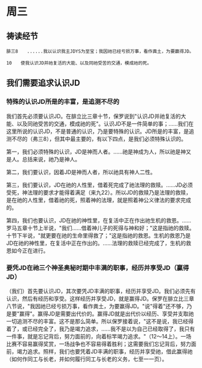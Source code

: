 # 周三

## 祷读经节
```
腓三8　　......我以认识我主JDYS为至宝；我因祂已经亏损万事，看作粪土，为要赢得JD。

10　　使我认识JD并祂复活的大能、以及同祂受苦的交通，模成祂的死。
```

## 我们需要追求认识JD

### 特殊的认识JD所是的丰富，是追测不尽的

我们首先必须要认识JD。在腓立比三章十节，保罗说到"认识JD并祂复活的大能、以及同祂受苦的交通，模成祂的死"。认识JD不是一件简单的事；......我们在这里所说的认识JD，不是普通的认识，乃是要特殊的认识。JD所是的丰富，是追测不尽的（弗三8），但其中最主要的，有以下四点，是我们必须特殊认识的。

第一，我们必须特殊的认识，JD是神而人者。......祂是神成为人，所以祂是神又是人。总括来说，祂乃是神人。

第二，我们要认识，因着JD是神而人者，所以祂具有神人二性。

第三，我们要认识，JD在祂的人性里，借着死完成了祂法理的救赎。......JD必须受死，神法理的要求才能得着满足（来九22）。所以JD的救赎乃是法理的救赎，是在祂的人性里，借着祂的死，照着神的法理，就是照着神公义律法的要求完成的。

第四，我们也要认识，JD在祂的神性里，在复活中正在作出祂生机的救恩。......罗马五章十节上半说，"我们......借着神儿子的死得与神和好；"这是指祂的救赎。十节下半说，"就更要在祂的生命里得救了；"这是指祂的救恩。生机的救恩乃是JD在祂的神性里，在复活中正在作出的。......法理的救赎已经完成了，生机的救恩如今正在进行。

### 要凭JD在祂三个神圣奥秘时期中丰满的职事，经历并享受JD（赢得JD）

（我们）首先要认识JD，其次要凭JD丰满的职事，经历并享受JD。我们必须先有认识，然后有经历和享受。这样经历并享受JD，就是赢得JD。保罗在腓立比三章八节说，"我因祂已经亏损万事，看作粪土，为要赢得JD。"说"得着"还不够，乃是要"赢得"。赢得JD是需要出代价的。赢得JD就是出代价以经历、享受并支取祂一切追测不尽的丰富。这不是那么简单。所以保罗接着说，"这不是说，我已经得着了，或已经完全了，我乃是竭力追求，......我不是以为自己已经取得了，我只有一件事，就是忘记背后，努力面前的，向着标竿竭力追求。"（12～14上）。一场比赛不容易赢得奖赏，一场战争也不容易得着胜利；这需要我们忘记背后，努力面前，竭力追求。照样，我们也要凭着JD丰满的职事，经历并享受祂，借此赢得祂（如何作同工与长老，并如何履行同工与长老的义务，七至一一页）。

